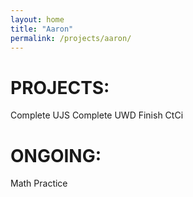 ```yaml
---
layout: home
title: "Aaron"
permalink: /projects/aaron/
---
```


# PROJECTS:

Complete UJS
Complete UWD
Finish CtCi

# ONGOING:

Math Practice